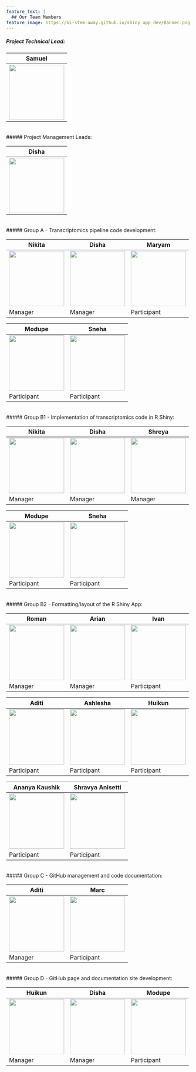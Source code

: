 ```yaml
---
feature_text: |
  ## Our Team Members
feature_image: https://bi-stem-away.github.io/shiny_app_dev/Banner.png
---
```


##### Project Technical Lead:
<table>
  <thead>
    <tr>
      <!-- Names -->
      <th>Samuel</th>
    </tr>
  </thead>
  <tbody>
    <!-- Images -->
    <tr>
      <td><img src="https://bi-stem-away.github.io/shiny_app_dev/images/S.png" alt="" height="150"></td>
    </tr>
  </tbody>
</table>
<br>
##### Project Management Leads:
<table>
  <thead>
    <tr>
      <!-- Names -->
      <th>Disha</th>
    </tr>
  </thead>
  <tbody>
    <!-- Images -->
    <tr>
      <td><img src="https://bi-stem-away.github.io/shiny_app_dev/images/Disha.jpeg" alt="" height="150"></td>
    </tr>
  </tbody>
</table>
<br>
##### Group A - Transcriptomics pipeline code development:

<table>
  <thead>
    <tr>
      <!-- Names -->
      <th>Nikita</th>
      <th>Disha</th>
      <th>Maryam</th>
    </tr>
  </thead>
  <tbody>
    <!-- Images -->
    <tr>
      <td><img src="https://bi-stem-away.github.io/shiny_app_dev/images/Nikitak.jpeg" alt="" height="150"></td>
      <td><img src="https://bi-stem-away.github.io/shiny_app_dev/images/Disha.jpeg" alt="" height="150"></td>
      <td><img src="https://bi-stem-away.github.io/shiny_app_dev/images/Maryam.jpg" alt="" height="150"></td>
    </tr>
    <!-- Captions -->
    <tr>
      <td>Manager</td>
      <td>Manager</td>
      <td>Participant</td>
    </tr>
  </tbody>
</table>

<table>
  <thead>
    <tr>
      <!-- Names -->
      <th>Modupe</th>
      <th>Sneha</th>
    </tr>
  </thead>
  <tbody>
    <!-- Images -->
    <tr>
      <td><img src="https://bi-stem-away.github.io/shiny_app_dev/images/M.png" alt="" height="150"></td>
      <td><img src="https://bi-stem-away.github.io/shiny_app_dev/images/IMG_9040_copy.jpg" alt="" height="150"></td>
    </tr>
    <!-- Captions -->
    <tr>
      <td>Participant</td>
      <td>Participant</td>
    </tr>
  </tbody>
</table>
<br>
##### Group B1 - Implementation of transcriptomics code in R Shiny:

<table>
  <thead>
    <tr>
      <!-- Names -->
      <th>Nikita</th>
      <th>Disha</th>
      <th>Shreya</th>
    </tr>
  </thead>
  <tbody>
    <!-- Images -->
    <tr>
      <td><img src="https://bi-stem-away.github.io/shiny_app_dev/images/Nikitak.jpeg" alt="" height="150"></td>
      <td><img src="https://bi-stem-away.github.io/shiny_app_dev/images/Disha.jpeg" alt="" height="150"></td>
      <td><img src="https://bi-stem-away.github.io/shiny_app_dev/images/Shreya.jpg" alt="" height="150"></td>
    </tr>
    <!-- Captions -->
    <tr>
      <td>Manager</td>
      <td>Manager</td>
      <td>Manager</td>
    </tr>
  </tbody>
</table>

<table>
  <thead>
    <tr>
      <!-- Names -->
      <th>Modupe</th>
      <th>Sneha</th>
    </tr>
  </thead>
  <tbody>
    <!-- Images -->
    <tr>
      <td><img src="https://bi-stem-away.github.io/shiny_app_dev/images/M.png" alt="" height="150"></td>
      <td><img src="https://bi-stem-away.github.io/shiny_app_dev/images/IMG_9040_copy.jpg" alt="" height="150"></td>
    </tr>
    <!-- Captions -->
    <tr>
      <td>Participant</td>
      <td>Participant</td>
    </tr>
  </tbody>
</table>
<br>
##### Group B2 - Formatting/layout of the R Shiny App:
<table>
  <thead>
    <tr>
      <!-- Names -->
      <th>Roman</th>
      <th>Arian</th>
      <th>Ivan</th>
    </tr>
  </thead>
  <tbody>
    <!-- Images -->
    <tr>
      <td><img src="https://bi-stem-away.github.io/shiny_app_dev/images/Roman.jpeg" alt="" height="150"></td>
      <td><img src="https://bi-stem-away.github.io/shiny_app_dev/images/Arian_Veyssi_.png" alt="" height="150"></td>
      <td><img src="https://bi-stem-away.github.io/shiny_app_dev/images/Ivan_Lam.png" alt="" height="150"></td>
    </tr>
    <!-- Captions -->
    <tr>
      <td>Manager</td>
      <td>Manager</td>
      <td>Participant</td>
    </tr>
  </tbody>
</table>

<table>
  <thead>
    <tr>
      <!-- Names -->
      <th>Aditi</th>
      <th>Ashlesha</th>
      <th>Huikun</th>
    </tr>
  </thead>
  <tbody>
    <!-- Images -->
    <tr>
      <td><img src="https://bi-stem-away.github.io/shiny_app_dev/images/Aditi_Verma.jpg" alt="" height="150"></td>
      <td><img src="https://bi-stem-away.github.io/shiny_app_dev/images/Ashlesha.jpg" alt="" height="150"></td>
      <td><img src="https://bi-stem-away.github.io/shiny_app_dev/images/Kelly.jpg" alt="" height="150"></td>
    </tr>
    <!-- Captions -->
    <tr>
      <td>Participant</td>
      <td>Participant</td>
      <td>Participant</td>
    </tr>
  </tbody>
</table>

<table>
  <thead>
    <tr>
      <!-- Names -->
      <th>Ananya Kaushik</th>
      <th>Shravya Anisetti</th>
    </tr>
  </thead>
  <tbody>
    <!-- Images -->
    <tr>
      <td><img src="https://bi-stem-away.github.io/shiny_app_dev/images/Ananya_Kaushik.png" alt="" height="150"></td>
      <td><img src="https://bi-stem-away.github.io/shiny_app_dev/images/S.png" alt="" height="150"></td>
    </tr>
    <!-- Captions -->
    <tr>
      <td>Participant</td>
      <td>Participant</td>
    </tr>
  </tbody>
</table>
<br>
##### Group C - GitHub management and code documentation:
<table>
  <thead>
    <tr>
      <!-- Names -->
      <th>Aditi</th>
      <th>Marc</th>
    </tr>
  </thead>
  <tbody>
    <!-- Images -->
    <tr>
      <td><img src="https://bi-stem-away.github.io/shiny_app_dev/images/Aditi_Verma.jpg" alt="" height="150"></td>
      <td><img src="https://bi-stem-away.github.io/shiny_app_dev/images/Marc_Abdallah.jpeg" alt="" height="150"></td>
    </tr>
    <!-- Captions -->
    <tr>
      <td>Manager</td>
      <td>Participant</td>
    </tr>
  </tbody>
</table>
<br>
##### Group D - GitHub page and documentation site development:
<table>
  <thead>
    <tr>
      <!-- Names -->
      <th>Huikun</th>
      <th>Disha</th>
      <th>Modupe</th>
    </tr>
  </thead>
  <tbody>
    <!-- Images -->
    <tr>
      <td><img src="https://bi-stem-away.github.io/shiny_app_dev/images/Kelly.jpg" alt="" height="150"></td>
      <td><img src="https://bi-stem-away.github.io/shiny_app_dev/images/Disha.jpeg" alt="" height="150"></td>
      <td><img src="https://bi-stem-away.github.io/shiny_app_dev/images/M.png" alt="" height="150"></td>
    </tr>
    <!-- Captions -->
    <tr>
      <td>Manager</td>
      <td>Manager</td>
      <td>Participant</td>
    </tr>
  </tbody>
</table>

